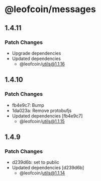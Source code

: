 # @leofcoin/messages

## 1.4.11

### Patch Changes

- Upgrade dependencies
- Updated dependencies
  - @leofcoin/utils@1.1.16

## 1.4.10

### Patch Changes

- fb4e9c7: Bump
- 1da023a: Remove protobufjs
- Updated dependencies [fb4e9c7]
  - @leofcoin/utils@1.1.15

## 1.4.9

### Patch Changes

- d239d6b: set to public
- Updated dependencies [d239d6b]
  - @leofcoin/utils@1.1.14
